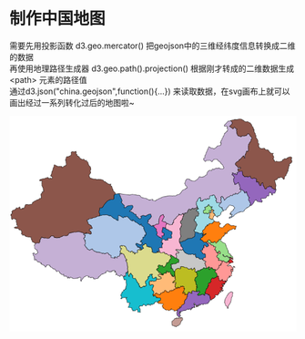 制作中国地图
====
需要先用投影函数 d3.geo.mercator() 把geojson中的三维经纬度信息转换成二维的数据<br>
再使用地理路径生成器 d3.geo.path().projection()  根据刚才转成的二维数据生成 \<path> 元素的路径值 <br>
通过d3.json("china.geojson",function(){...}) 来读取数据，在svg画布上就可以画出经过一系列转化过后的地图啦~


![](https://github.com/lilyzhang728/d3.js/blob/master/geography/img/demo.PNG)
